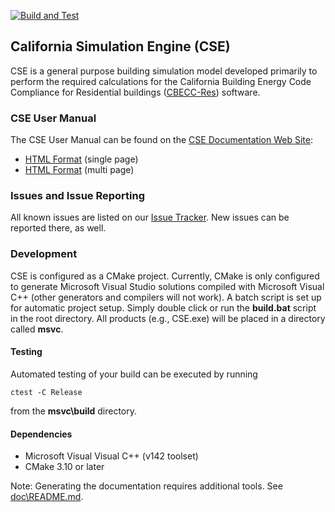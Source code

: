 [![Build and Test](https://github.com/cse-sim/cse/workflows/Build%20and%20Test/badge.svg)](https://github.com/cse-sim/cse/actions?query=branch%3Amaster)

## California Simulation Engine (CSE)

CSE is a general purpose building simulation model developed primarily to perform the required calculations for the California Building Energy Code Compliance for Residential buildings ([CBECC-Res](http://www.bwilcox.com/BEES/BEES.html)) software.

### CSE User Manual

The CSE User Manual can be found on the [CSE Documentation Web Site](https://cse-sim.github.io/cse):

- [HTML Format](https://cse-sim.github.io/cse/cse-user-manual.html) (single page)
- [HTML Format](https://cse-sim.github.io/cse/cse-user-manual/index.html) (multi page)

### Issues and Issue Reporting

All known issues are listed on our [Issue Tracker]. New issues can be reported there, as well.

[Issue Tracker]: https://github.com/cse-sim/cse/issues

### Development

CSE is configured as a CMake project. Currently, CMake is only configured to generate Microsoft Visual Studio solutions compiled with Microsoft Visual C++ (other generators and compilers will not work). A batch script is set up for automatic project setup. Simply double click or run the **build.bat** script in the root directory. All products (e.g., CSE.exe) will be placed in a directory called **msvc**.

#### Testing

Automated testing of your build can be executed by running

`ctest -C Release`

from the **msvc\\build** directory.

#### Dependencies

- Microsoft Visual Visual C++ (v142 toolset)
- CMake 3.10 or later

Note: Generating the documentation requires additional tools. See [doc\\README.md](doc/README.md).
